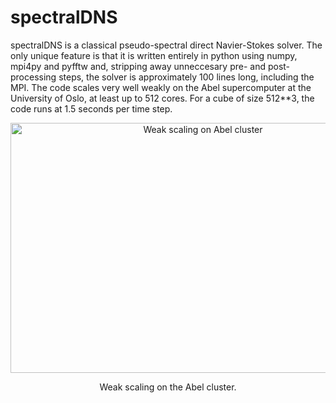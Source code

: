 spectralDNS
=======
spectralDNS is a classical pseudo-spectral direct Navier-Stokes solver. The only unique feature is that it is written entirely in python using numpy, mpi4py and pyfftw and, stripping away unneccesary pre- and post-processing steps, the solver is approximately 100 lines long, including the MPI. The code scales very well weakly on the Abel supercomputer at the University of Oslo, at least up to 512 cores. For a cube of size 512**3, the code runs at 1.5 seconds per time step.
<p align="center">
    <img src="https://raw.github.com/wiki/mikaem/spectralDNS/figs/weak_scaling_avg.png" width="600" height="400" alt="Weak scaling on Abel cluster"/>
</p>
<p align="center">
    Weak scaling on the Abel cluster.
</p>



